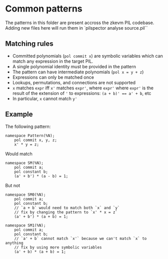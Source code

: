 # Common patterns

The patterns in this folder are present accross the zkevm PIL codebase.
Adding new files here will run them in `pilspector analyse source.pil``

## Matching rules

- Committed polynomials (`pol commit x`) are symbolic variables which can match any expression in the target PIL.
- A single polynomial identity must be provided in the pattern
- The pattern can have intermediate polynomials (`pol x = y + z`)
- Expressions can only be matched once
- Lookups, permutations, and connections are not supported
- `x` matches `expr` iff `x'` matches `expr'`, where `expr'` where `expr'` is the result of the extension of `'` to expressions: `(a + b)' == a' + b`, etc
- In particular, `x` cannot match `y'`

## Example

The following pattern:
```
namespace Pattern(%N);
    pol commit x, y, z;
    x' * y = z;
```

Would match
```
namespace SM(%N);
    pol commit a;
    pol constant b;
    (a' + b') * (a - b) = 1;
```

But not
```
namespace SM0(%N);
    pol commit a;
    pol constant b;
    // `a + b` would need to match both `x` and `y`
    // fix by changing the pattern to `x' * x = z`
    (a' + b') * (a + b) = 1; 

namespace SM1(%N);
    pol commit a;
    pol constant b;
    // `a' + b` cannot match `x'` because we can't match `x` to anything
    // fix by using more symbolic variables
    (a' + b) * (a + b) = 1;
```
